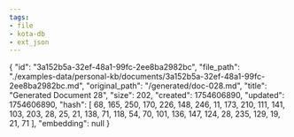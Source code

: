 ```yaml
---
tags:
- file
- kota-db
- ext_json
---
```

{
  "id": "3a152b5a-32ef-48a1-99fc-2ee8ba2982bc",
  "file_path": "./examples-data/personal-kb/documents/3a152b5a-32ef-48a1-99fc-2ee8ba2982bc.md",
  "original_path": "/generated/doc-028.md",
  "title": "Generated Document 28",
  "size": 202,
  "created": 1754606890,
  "updated": 1754606890,
  "hash": [
    68,
    165,
    250,
    170,
    226,
    148,
    246,
    11,
    173,
    210,
    111,
    141,
    103,
    203,
    28,
    25,
    21,
    138,
    71,
    118,
    54,
    70,
    101,
    136,
    147,
    124,
    28,
    235,
    129,
    19,
    21,
    71
  ],
  "embedding": null
}